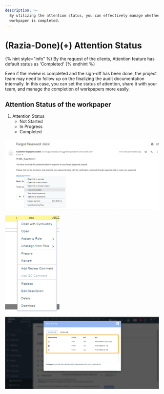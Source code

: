 ```yaml
---
description: >-
  By utilizing the attention status, you can effectively manage whether the
  workpaper is completed.
---
```


# \(Razia-Done\)\(+\) Attention Status

{% hint style="info" %}
By the request of the clients, Attention feature has default status as 'Completed'
{% endhint %}

Even if the review is completed and the sign-off has been done, the project team may need to follow up on the finalizing the audit documentation internally. In this case, you can set the status of attention, share it with your team, and manage the completion of workpapers more easily.

## Attention Status of the workpaper

1. Attention Status
   * Not Started
   * In Progress
   * Completed

![1.Click the color button in the attention column of the corresponding workpaper.](../../../.gitbook/assets/image%20%2818%29.png)

![2.Change Attention Status accordingly](../../../.gitbook/assets/image.png)

![3. When the documentation is finalized, change the attention status as &quot;Completed&quot;.](../../../.gitbook/assets/image%20%2819%29.png)

